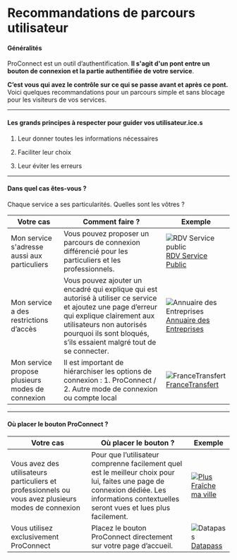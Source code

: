 # Recommandations de parcours utilisateur

#### Généralités

ProConnect est un outil d’authentification.
**Il s'agit d'un pont entre un bouton de connexion et la partie authentifiée de votre service**.

**C’est vous qui avez le contrôle sur ce qui se passe avant et après ce pont.**
Voici quelques recommandations pour un parcours simple et sans blocage pour les visiteurs de vos services.


----

#### Les grands principes à respecter pour guider vos utilisateur.ice.s

1. Leur donner toutes les informations nécessaires

2. Faciliter leur choix

3. Leur éviter les erreurs 

----


#### Dans quel cas êtes-vous ? 

Chaque service a ses particularités. Quelles sont les vôtres ?


| Votre cas | Comment faire ? | Exemple |
| -------- | -------- | -------- |
| Mon service s'adresse aussi aux particuliers    | Vous pouvez proposer un parcours de connexion différencié pour les particuliers et les professionnels.     | ![RDV Service public](https://storage.gra.cloud.ovh.net/v1/AUTH_0f20d409cb2a4c9786c769e2edec0e06/padnumerique/uploads/49b2c5db-7ae9-4b1a-8351-2cf9150680c3.png)[RDV Service Public](https://rdv.anct.gouv.fr/)
|Mon service a des restrictions d’accès    | Vous pouvez ajouter un encadré qui explique qui est autorisé à utiliser ce service et ajoutez une page d’erreur qui explique clairement aux utilisateurs non autorisés pourquoi ils sont bloqués, s’ils essaient malgré tout de se connecter.    | ![Annuaire des Entreprises](https://storage.gra.cloud.ovh.net/v1/AUTH_0f20d409cb2a4c9786c769e2edec0e06/padnumerique/uploads/4af46883-7692-48b8-8809-28869cecd282.png)[Annuaire des Entreprises](https://annuaire-entreprises.data.gouv.fr/lp/agent-public)
|Mon service propose plusieurs modes de connexion    | Il est important de hiérarchiser les options de connexion : 1. ProConnect / 2. Autre mode de connexion ou compte local | ![FranceTransfert](https://storage.gra.cloud.ovh.net/v1/AUTH_0f20d409cb2a4c9786c769e2edec0e06/padnumerique/uploads/c0a188b1-a451-4828-8b58-4d8f80cec50f.png) [FranceTransfert](https://francetransfert.numerique.gouv.fr/connect)|

----


#### Où placer le bouton ProConnect ? 


| Votre cas | Où placer le bouton ?  | Exemple |
| -------- | -------- | -------- |
| Vous avez des utilisateurs particuliers et professionnels ou vous avez plusieurs modes de connexion     | Pour que l’utilisateur comprenne facilement quel est le meilleur choix pour lui, faites une page de connexion dédiée. Les informations contextuelles seront vues et lues plus facilement.     | ![](https://storage.gra.cloud.ovh.net/v1/AUTH_0f20d409cb2a4c9786c769e2edec0e06/padnumerique/uploads/11184746-946b-415c-b816-db11332e2192.png)[Plus Fraîche ma ville](https://plusfraichemaville.fr/connexion?callbackUrl=https%3A%2F%2Fplusfraichemaville.fr%2Fespace-projet)   |
| Vous utilisez exclusivement ProConnect   | Placez le bouton ProConnect directement sur votre page d’accueil. | ![Datapass](https://storage.gra.cloud.ovh.net/v1/AUTH_0f20d409cb2a4c9786c769e2edec0e06/padnumerique/uploads/a8261d84-ed9b-4a79-8363-331e30514932.png)[Datapass](https://datapass.api.gouv.fr/)
